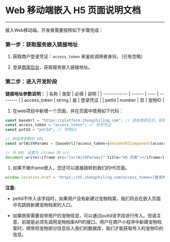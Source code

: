 # Web 移动端嵌入 H5 页面说明文档
---
接入Web移动端，开发者需要按照如下步骤完成：

### 第一步：获取服务嵌入链接地址
1. 获取商户登录凭证：`access_token` 来鉴权调用者身份。（已有忽略）

2. 登录[商家后台](https://platform.chongzhiling.com/)，获取服务嵌入链接地址。

### 第二步：进入开发阶段
**链接地址参数说明：**
| 名称         | 类型   | 必填 | 说明     |
| ------------ | ------ | ---- | -------- |
| access_token | string | 是   | 登录凭证 |
| petId        | number | 否   | 宠物ID   |

1. 在web项目中新增一个页面，并在页面中使用如下代码：
```javascript
const baseUrl = "https://platform.chongzhiling.com"; // 登录商家后台，获取服务嵌入链接地址。
const access_token = "access_token"; // 登录凭证
const putId = "petId"; // 宠物Id

// 构造带参数的 URL
const urlWithParams = [baseUrl]?access_token={encodeURIComponent(access_token)}&petId={encodeURIComponent(petId)};

// 将 URL 设置为 iframe 的 src
document.write(<iframe src="[urlWithParams]" title="H5 页面"></iframe>);
```

1. 如果不做iframe嵌入，您还可以直接跳转到我们的H5页面。
```javascript
window.location.href = 'https://h5.chongzhiling.com?access_token=[登录凭证]&petId=[宠物ID]' // 登录商家后台，获取服务嵌入链接地址。
```

**注意:**

- petId不传入该字段时，如果用户没有新建过宠物档案，我们将会在嵌入页面中先跳转新建宠物档案的入口。

- 如果商家需要自带用户的宠物信息，可以通过putId该字段进行传入。但请注意，前提是必须先调用宠物档案API的接口。用户在商户小程序中新建宠物档案时，顺带将宠物部分信息存入我们的数据库，我们才能获取传入的宠物ID的信息。